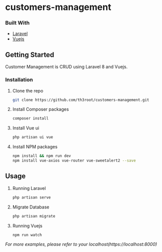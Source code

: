# customers-management

### Built With

* [Laravel](https://laravel.com)
* [Vuejs](https://vuejs.org)



<!-- GETTING STARTED -->
## Getting Started

Customer Management is CRUD using Laravel 8 and Vuejs.

### Installation

1. Clone the repo
   ```sh
   git clone https://github.com/th3root/customers-management.git
   ```
   
2. Install Composer packages
   ```sh
   composer install
   ```
3. Install Vue ui
    ```sh
    php artisan ui vue
    ```

4. Install NPM packages
   ```sh
   npm install && npm run dev
   npm install vue-axios vue-router vue-sweetalert2 --save
   ```



<!-- USAGE EXAMPLES -->
## Usage

1. Running Laravel
   ```sh
   php artisan serve
   ```
2. Migrate Database
   ```sh
   php artisan migrate
   ```
3. Running Vuejs
   ```sh
   npm run watch
   ```

_For more examples, please refer to your localhost(https://localhost:8000)_


